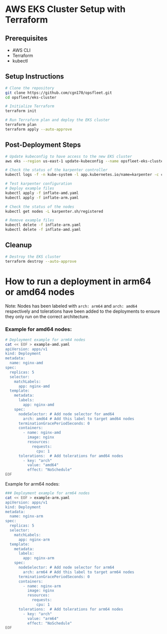 # AWS EKS Cluster Setup with Terraform

## Prerequisites

- AWS CLI
- Terraform
- kubectl

## Setup Instructions

```bash
# Clone the repository
git clone https://github.com/cgn170/opsfleet.git
cd opsfleet/eks-cluster

# Initialize Terraform
terraform init

# Run Terraform plan and deploy the EKS cluster
terraform plan
terraform apply --auto-approve
```

## Post-Deployment Steps

```bash
# Update kubeconfig to have access to the new EKS cluster
aws eks --region us-east-1 update-kubeconfig --name opsfleet-eks-cluster

# Check the status of the karpenter controller
kubectl logs -f -n kube-system -l app.kubernetes.io/name=karpenter -c controller

# Test karpenter configuration
# Deploy example files
kubectl apply -f inflate-amd.yaml
kubectl apply -f inflate-arm.yaml

# Check the status of the nodes
kubectl get nodes -L karpenter.sh/registered

# Remove example files
kubectl delete -f inflate-arm.yaml
kubectl delete -f inflate-amd.yaml
```

## Cleanup

```bash
# Destroy the EKS cluster
terraform destroy --auto-approve
```

# How to run a deployment in arm64 or amd64 nodes

Note: Nodes has been labeled with `arch: arm64` and `arch: amd64` respectively and tolerations have been added to the deployments to ensure they only run on the correct architecture.

### Example for amd64 nodes:

```bash
# Deployment example for arm64 nodes
cat << EOF > example-amd.yaml
apiVersion: apps/v1
kind: Deployment
metadata:
  name: nginx-amd
spec:
  replicas: 5
  selector:
    matchLabels:
      app: nginx-amd
  template:
    metadata:
      labels:
        app: nginx-amd
    spec:
      nodeSelector: # Add node selector for amd64
        arch: amd64 # Add this label to target amd64 nodes
      terminationGracePeriodSeconds: 0
      containers:
        - name: nginx-amd
          image: nginx
          resources:
            requests:
              cpu: 1
      tolerations:  # Add tolerations for amd64 nodes
        - key: "arch"
          value: "amd64"
          effect: "NoSchedule"
EOF


```

Example for arm64 nodes:

```bash
### Deployment example for arm64 nodes
cat << EOF > example-arm.yaml
apiVersion: apps/v1
kind: Deployment
metadata:
  name: nginx-arm
spec:
  replicas: 5
  selector:
    matchLabels:
      app: nginx-arm
  template:
    metadata:
      labels:
        app: nginx-arm
    spec:
      nodeSelector: # Add node selector for arm64
        arch: arm64 # Add this label to target arm64 nodes
      terminationGracePeriodSeconds: 0
      containers:
        - name: nginx-arm
          image: nginx
          resources:
            requests:
              cpu: 1
      tolerations:  # Add tolerations for arm64 nodes
        - key: "arch"
          value: "arm64"
          effect: "NoSchedule"
EOF

```
